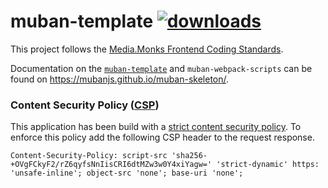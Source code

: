 # muban-template [![downloads](https://badgen.now.sh/npm/dm/@pota/muban-template)](https://npmjs.org/package/@pota/muban-template)

This project follows the
[Media.Monks Frontend Coding Standards](https://github.com/mediamonks/frontend-coding-standards).

Documentation on the [`muban-template`](../../templates/muban) and `muban-webpack-scripts` can be
found on https://mubanjs.github.io/muban-skeleton/.

### Content Security Policy ([CSP](https://developer.mozilla.org/en-US/docs/Web/HTTP/CSP))

This application has been build with a
[strict content security policy](https://csp.withgoogle.com/docs/strict-csp.html). To enforce this
policy add the following CSP header to the request response.

`Content-Security-Policy: script-src 'sha256-+OVgFCkyF2/rZ6qyfsNnIisCRI6dtMZw3w0Y4xiYagw=' 'strict-dynamic' https: 'unsafe-inline'; object-src 'none'; base-uri 'none';`
